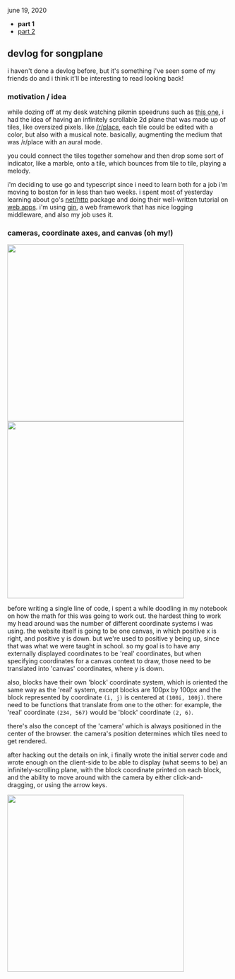 june 19, 2020

* **part 1**
* [part 2](part2.md)

## devlog for songplane

i haven't done a devlog before, but it's something i've seen some of my friends do and i think it'll be interesting to read looking back!

### motivation / idea

while dozing off at my desk watching pikmin speedruns such as [this one](https://www.youtube.com/watch?v=5jxiAZm6jyY), i had the idea of having an infinitely scrollable 2d plane that was made up of tiles, like oversized pixels. like [/r/place](https://www.reddit.com/r/place/), each tile could be edited with a color, but also with a musical note. basically, augmenting the medium that was /r/place with an aural mode.

you could connect the tiles together somehow and then drop some sort of indicator, like a marble, onto a tile, which bounces from tile to tile, playing a melody.

i'm deciding to use go and typescript since i need to learn both for a job i'm moving to boston for in less than two weeks. i spent most of yesterday learning about go's [net/http](https://golang.org/pkg/net/http/) package and doing their well-written tutorial on [web apps](https://golang.org/doc/articles/wiki/). i'm using [gin](https://github.com/gin-gonic/gin), a web framework that has nice logging middleware, and also my job uses it.

### cameras, coordinate axes, and canvas (oh my!)

<img src="images/1-1.png" width="400"/>
<img src="images/1-2.png" width="400"/>

before writing a single line of code, i spent a while doodling in my notebook on how the math for this was going to work out. the hardest thing to work my head around was the number of different coordinate systems i was using. the website itself is going to be one canvas, in which positive x is right, and positive y is down. but we're used to positive y being up, since that was what we were taught in school. so my goal is to have any externally displayed coordinates to be 'real' coordinates, but when specifying coordinates for a canvas context to draw, those need to be translated into 'canvas' coordinates, where y is down.

also, blocks have their own 'block' coordinate system, which is oriented the same way as the 'real' system, except blocks are 100px by 100px and the block represented by coordinate `(i, j)` is centered at `(100i, 100j)`. there need to be functions that translate from one to the other: for example, the 'real' coordinate `(234, 567)` would be 'block' coordinate `(2, 6)`.

there's also the concept of the 'camera' which is always positioned in the center of the browser. the camera's position determines which tiles need to get rendered.

after hacking out the details on ink, i finally wrote the initial server code and wrote enough on the client-side to be able to display (what seems to be) an infinitely-scrolling plane, with the block coordinate printed on each block, and the ability to move around with the camera by either click-and-dragging, or using the arrow keys.

<img src="images/1-3.gif" width="400"/>
